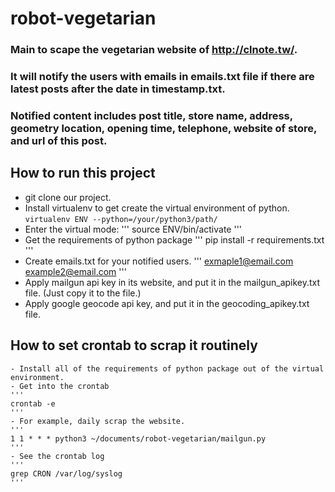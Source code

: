 # robot-vegetarian

### Main to scape the vegetarian website of http://clnote.tw/.
### It will notify the users with emails in emails.txt file if there are latest posts after the date in timestamp.txt.
### Notified content includes post title, store name, address, geometry location, opening time, telephone, website of store, and url of this post.

## How to run this project
- git clone our project.
- Install virtualenv to get create the virtual environment of python.   
	`virtualenv ENV --python=/your/python3/path/`
- Enter the virtual mode:
	'''
	source ENV/bin/activate
	'''
- Get the requirements of python package
	'''
	pip install -r requirements.txt
	'''
- Create emails.txt for your notified users. 
	'''
	exmaple1@email.com
	example2@email.com
	'''
- Apply mailgun api key in its website, and put it in the mailgun_apikey.txt file. (Just copy it to the file.)
- Apply google geocode api key, and put it in the geocoding_apikey.txt file.
## How to set crontab to scrap it routinely
	- Install all of the requirements of python package out of the virtual environment.
	- Get into the crontab
	'''
	crontab -e
	'''
	- For example, daily scrap the website.
	'''
	1 1 * * * python3 ~/documents/robot-vegetarian/mailgun.py
	'''
	- See the crontab log
	'''
	grep CRON /var/log/syslog
	'''
